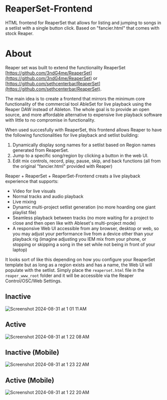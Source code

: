 # ReaperSet-Frontend
HTML frontend for ReaperSet that allows for listing and jumping to songs in a setlist with a single button click. Based on "fancier.html" that comes with stock Reaper.

# About
Reaper set was built to extend the functionality ReaperSet [https://github.com/3ndG4me/ReaperSet](https://github.com/3ndG4me/ReaperSet) or [https://github.com/sethcenterbar/ReaperSet](https://github.com/sethcenterbar/ReaperSet).

The main idea is to create a frontend that mirrors the minimum core functionality of the commercial tool AbleSet for live playback using the Reaper DAW instead of Ableton. The whole goal is to provide an open source, and more affordable alternative to expensive live playback software with little to no compromise in functionality.

When used succesfully with ReaperSet, this frontend allows Reaper to have the following functionalities for live playback and setlist building:
1. Dynamically display song names for a setlist based on Region names generated from ReaperSet.
2. Jump to a specific song/region by clicking a button in the web UI.
3. Edit mix controls, record, play, pause, skip, and back functions (all from the original "fancier.html" provided with Reaper)

Reaper + ReaperSet + ReaperSet-Frontend creats a live playback experience that supports:
- Video for live visuals
- Normal tracks and audio playback
- Live mixing
- Dynamic multi-project setlist generation (no more hoarding one giant playlist file)
- Seamless playback between tracks (no more waiting for a project to close and then open like with Ableset's multi-project mode)
- A responsive Web UI accessible from any browser, desktop or web, so you may adjust your performance live from a device other than your playback rig (imagine adjusting you IEM mix from your phone, or stopping or skipping a song in the set while not being in front of your laptop)


It looks sort of like this depending on how you configure your ReaperSet template but as long as a region exists and has a name, the Web UI will populate with the setlist. Simply place the `reaperset.html` file in the `reaper_www_root` folder and it will be accessible via the Reaper Control/OSC/Web Settings.

## Inactive
![Screenshot 2024-08-31 at 1 01 11 AM](https://github.com/user-attachments/assets/3eaa9341-1eaa-49c3-8993-3b73474f4499)

## Active
![Screenshot 2024-08-31 at 1 22 08 AM](https://github.com/user-attachments/assets/667623b2-6747-4435-b122-aa7bb3f29e5a)

## Inactive (Mobile)
![Screenshot 2024-08-31 at 1 23 22 AM](https://github.com/user-attachments/assets/d43013ac-c2d8-4e57-8283-8cb9bf5d2aa0)

## Active (Mobile)
![Screenshot 2024-08-31 at 1 22 20 AM](https://github.com/user-attachments/assets/f6856e9a-6527-4bb4-907b-4e1deddef730)



